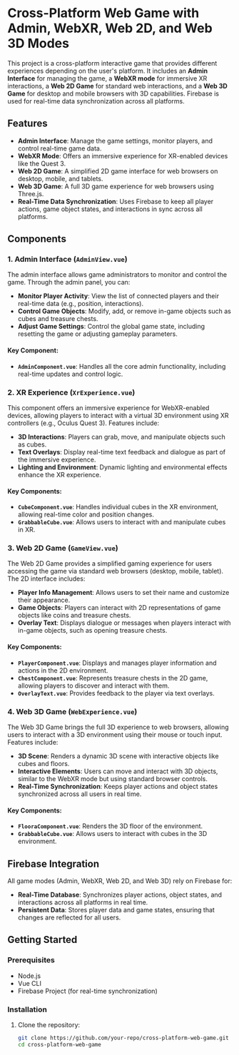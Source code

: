# Cross-Platform Web Game with Admin, WebXR, Web 2D, and Web 3D Modes

This project is a cross-platform interactive game that provides different experiences depending on the user's platform. It includes an **Admin Interface** for managing the game, a **WebXR mode** for immersive XR interactions, a **Web 2D Game** for standard web interactions, and a **Web 3D Game** for desktop and mobile browsers with 3D capabilities. Firebase is used for real-time data synchronization across all platforms.

## Features

- **Admin Interface**: Manage the game settings, monitor players, and control real-time game data.
- **WebXR Mode**: Offers an immersive experience for XR-enabled devices like the Quest 3.
- **Web 2D Game**: A simplified 2D game interface for web browsers on desktop, mobile, and tablets.
- **Web 3D Game**: A full 3D game experience for web browsers using Three.js.
- **Real-Time Data Synchronization**: Uses Firebase to keep all player actions, game object states, and interactions in sync across all platforms.

## Components

### 1. **Admin Interface (`AdminView.vue`)**

The admin interface allows game administrators to monitor and control the game. Through the admin panel, you can:
- **Monitor Player Activity**: View the list of connected players and their real-time data (e.g., position, interactions).
- **Control Game Objects**: Modify, add, or remove in-game objects such as cubes and treasure chests.
- **Adjust Game Settings**: Control the global game state, including resetting the game or adjusting gameplay parameters.

#### Key Component:
- **`AdminComponent.vue`**: Handles all the core admin functionality, including real-time updates and control logic.

### 2. **XR Experience (`XrExperience.vue`)**

This component offers an immersive experience for WebXR-enabled devices, allowing players to interact with a virtual 3D environment using XR controllers (e.g., Oculus Quest 3). Features include:
- **3D Interactions**: Players can grab, move, and manipulate objects such as cubes.
- **Text Overlays**: Display real-time text feedback and dialogue as part of the immersive experience.
- **Lighting and Environment**: Dynamic lighting and environmental effects enhance the XR experience.

#### Key Components:
- **`CubeComponent.vue`**: Handles individual cubes in the XR environment, allowing real-time color and position changes.
- **`GrabbableCube.vue`**: Allows users to interact with and manipulate cubes in XR.

### 3. **Web 2D Game (`GameView.vue`)**

The Web 2D Game provides a simplified gaming experience for users accessing the game via standard web browsers (desktop, mobile, tablet). The 2D interface includes:
- **Player Info Management**: Allows users to set their name and customize their appearance.
- **Game Objects**: Players can interact with 2D representations of game objects like coins and treasure chests.
- **Overlay Text**: Displays dialogue or messages when players interact with in-game objects, such as opening treasure chests.

#### Key Components:
- **`PlayerComponent.vue`**: Displays and manages player information and actions in the 2D environment.
- **`ChestComponent.vue`**: Represents treasure chests in the 2D game, allowing players to discover and interact with them.
- **`OverlayText.vue`**: Provides feedback to the player via text overlays.

### 4. **Web 3D Game (`WebExperience.vue`)**

The Web 3D Game brings the full 3D experience to web browsers, allowing users to interact with a 3D environment using their mouse or touch input. Features include:
- **3D Scene**: Renders a dynamic 3D scene with interactive objects like cubes and floors.
- **Interactive Elements**: Users can move and interact with 3D objects, similar to the WebXR mode but using standard browser controls.
- **Real-Time Synchronization**: Keeps player actions and object states synchronized across all users in real time.

#### Key Components:
- **`FlooraComponent.vue`**: Renders the 3D floor of the environment.
- **`GrabbableCube.vue`**: Allows users to interact with cubes in the 3D environment.

## Firebase Integration

All game modes (Admin, WebXR, Web 2D, and Web 3D) rely on Firebase for:
- **Real-Time Database**: Synchronizes player actions, object states, and interactions across all platforms in real time.
- **Persistent Data**: Stores player data and game states, ensuring that changes are reflected for all users.

## Getting Started

### Prerequisites
- Node.js
- Vue CLI
- Firebase Project (for real-time synchronization)

### Installation

1. Clone the repository:
   ```bash
   git clone https://github.com/your-repo/cross-platform-web-game.git
   cd cross-platform-web-game
